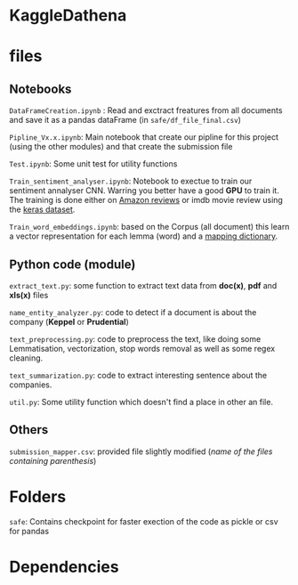 # KaggleDathena


# files
## Notebooks

`DataFrameCreation.ipynb` : Read and exctract freatures from all documents and save it as a pandas dataFrame (in `safe/df_file_final.csv`) 

`Pipline_Vx.x.ipynb`: Main notebook that create our pipline for this project (using the other modules) and that create the submission file

`Test.ipynb`: Some unit test for utility functions

`Train_sentiment_analyser.ipynb`: Notebook to exectue to train our sentiment annalyser CNN. Warring you better have a good **GPU** to train it.
The training is done either on [Amazon reviews](https://www.kaggle.com/bittlingmayer/amazonreviews/data) or imdb movie review using the [keras dataset](https://keras.io/datasets/).

`Train_word_embeddings.ipynb`: based on the Corpus (all document) this learn a vector representation for each lemma (word) and a [mapping dictionary](safe/dico.p).


## Python code (module)
`extract_text.py`: some function to extract text data from **doc(x)**, **pdf** and **xls(x)** files

`name_entity_analyzer.py`: code to detect if a document is about the company (**Keppel** or **Prudential**)

`text_preprocessing.py`: code to preprocess the text, like doing some Lemmatisation, vectorization, stop words removal as well as some regex cleaning.

`text_summarization.py`: code to extract interesting sentence about the companies.

`util.py`: Some utility function which doesn't find a place in other an file.

## Others
`submission_mapper.csv`: provided file slightly modified (*name of the files containing parenthesis*)


# Folders
`safe`: Contains checkpoint for faster exection of the code as pickle or csv for pandas

# Dependencies
